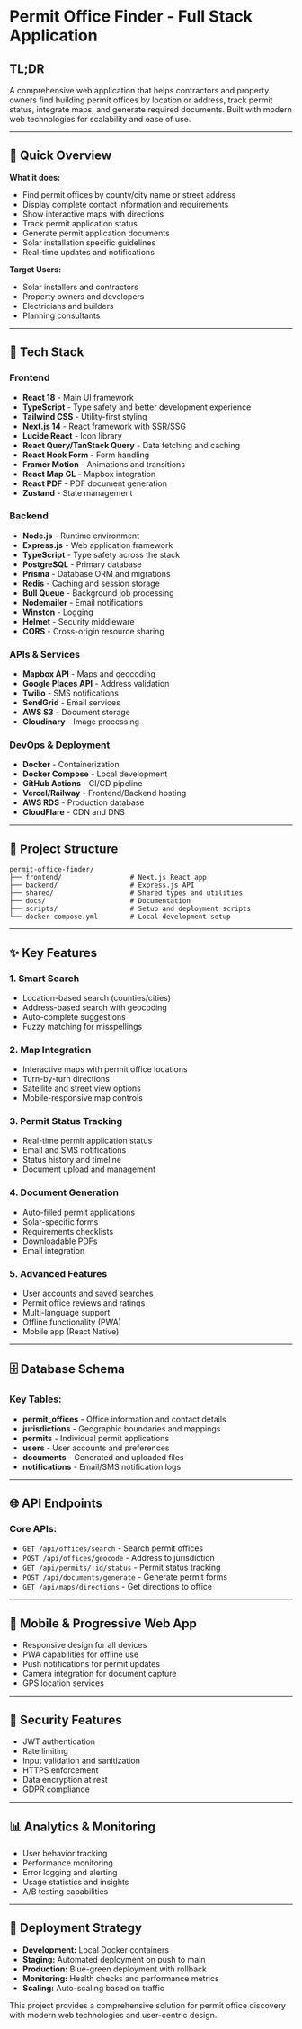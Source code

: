 # Permit Office Finder - Full Stack Application

## **TL;DR**
A comprehensive web application that helps contractors and property owners find building permit offices by location or address, track permit status, integrate maps, and generate required documents. Built with modern web technologies for scalability and ease of use.

---

## **🚀 Quick Overview**

**What it does:**
- Find permit offices by county/city name or street address
- Display complete contact information and requirements
- Show interactive maps with directions
- Track permit application status
- Generate permit application documents
- Solar installation specific guidelines
- Real-time updates and notifications

**Target Users:**
- Solar installers and contractors
- Property owners and developers
- Electricians and builders
- Planning consultants

---

## **🔧 Tech Stack**

### **Frontend**
- **React 18** - Main UI framework
- **TypeScript** - Type safety and better development experience
- **Tailwind CSS** - Utility-first styling
- **Next.js 14** - React framework with SSR/SSG
- **Lucide React** - Icon library
- **React Query/TanStack Query** - Data fetching and caching
- **React Hook Form** - Form handling
- **Framer Motion** - Animations and transitions
- **React Map GL** - Mapbox integration
- **React PDF** - PDF document generation
- **Zustand** - State management

### **Backend**
- **Node.js** - Runtime environment
- **Express.js** - Web application framework
- **TypeScript** - Type safety across the stack
- **PostgreSQL** - Primary database
- **Prisma** - Database ORM and migrations
- **Redis** - Caching and session storage
- **Bull Queue** - Background job processing
- **Nodemailer** - Email notifications
- **Winston** - Logging
- **Helmet** - Security middleware
- **CORS** - Cross-origin resource sharing

### **APIs & Services**
- **Mapbox API** - Maps and geocoding
- **Google Places API** - Address validation
- **Twilio** - SMS notifications
- **SendGrid** - Email services
- **AWS S3** - Document storage
- **Cloudinary** - Image processing

### **DevOps & Deployment**
- **Docker** - Containerization
- **Docker Compose** - Local development
- **GitHub Actions** - CI/CD pipeline
- **Vercel/Railway** - Frontend/Backend hosting
- **AWS RDS** - Production database
- **CloudFlare** - CDN and DNS

---

## **📁 Project Structure**
```
permit-office-finder/
├── frontend/                 # Next.js React app
├── backend/                  # Express.js API
├── shared/                   # Shared types and utilities
├── docs/                     # Documentation
├── scripts/                  # Setup and deployment scripts
└── docker-compose.yml        # Local development setup
```

---

## **✨ Key Features**

### **1. Smart Search**
- Location-based search (counties/cities)
- Address-based search with geocoding
- Auto-complete suggestions
- Fuzzy matching for misspellings

### **2. Map Integration**
- Interactive maps with permit office locations
- Turn-by-turn directions
- Satellite and street view options
- Mobile-responsive map controls

### **3. Permit Status Tracking**
- Real-time permit application status
- Email and SMS notifications
- Status history and timeline
- Document upload and management

### **4. Document Generation**
- Auto-filled permit applications
- Solar-specific forms
- Requirements checklists
- Downloadable PDFs
- Email integration

### **5. Advanced Features**
- User accounts and saved searches
- Permit office reviews and ratings
- Multi-language support
- Offline functionality (PWA)
- Mobile app (React Native)

---

## **🗄️ Database Schema**

### **Key Tables:**
- **permit_offices** - Office information and contact details
- **jurisdictions** - Geographic boundaries and mappings
- **permits** - Individual permit applications
- **users** - User accounts and preferences
- **documents** - Generated and uploaded files
- **notifications** - Email/SMS notification logs

---

## **🌐 API Endpoints**

### **Core APIs:**
- `GET /api/offices/search` - Search permit offices
- `POST /api/offices/geocode` - Address to jurisdiction
- `GET /api/permits/:id/status` - Permit status tracking
- `POST /api/documents/generate` - Generate permit forms
- `GET /api/maps/directions` - Get directions to office

---

## **📱 Mobile & Progressive Web App**
- Responsive design for all devices
- PWA capabilities for offline use
- Push notifications for permit updates
- Camera integration for document capture
- GPS location services

---

## **🔐 Security Features**
- JWT authentication
- Rate limiting
- Input validation and sanitization
- HTTPS enforcement
- Data encryption at rest
- GDPR compliance

---

## **📊 Analytics & Monitoring**
- User behavior tracking
- Performance monitoring
- Error logging and alerting
- Usage statistics and insights
- A/B testing capabilities

---

## **🚀 Deployment Strategy**
- **Development:** Local Docker containers
- **Staging:** Automated deployment on push to main
- **Production:** Blue-green deployment with rollback
- **Monitoring:** Health checks and performance metrics
- **Scaling:** Auto-scaling based on traffic

This project provides a comprehensive solution for permit office discovery with modern web technologies and user-centric design.
